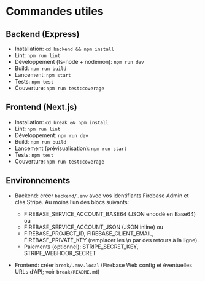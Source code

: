 # Commandes utiles

## Backend (Express)

- Installation: `cd backend && npm install`
- Lint: `npm run lint`
- Développement (ts-node + nodemon): `npm run dev`
- Build: `npm run build`
- Lancement: `npm start`
- Tests: `npm test`
- Couverture: `npm run test:coverage`

## Frontend (Next.js)

- Installation: `cd break && npm install`
- Lint: `npm run lint`
- Développement: `npm run dev`
- Build: `npm run build`
- Lancement (prévisualisation): `npm run start`
- Tests: `npm test`
- Couverture: `npm run test:coverage`

## Environnements

- Backend: créer `backend/.env` avec vos identifiants Firebase Admin et clés Stripe. Au moins l’un des blocs suivants:
	- FIREBASE_SERVICE_ACCOUNT_BASE64 (JSON encodé en Base64) ou
	- FIREBASE_SERVICE_ACCOUNT_JSON (JSON inline) ou
	- FIREBASE_PROJECT_ID, FIREBASE_CLIENT_EMAIL, FIREBASE_PRIVATE_KEY (remplacer les \n par des retours à la ligne).
	- Paiements (optionnel): STRIPE_SECRET_KEY, STRIPE_WEBHOOK_SECRET

- Frontend: créer `break/.env.local` (Firebase Web config et éventuelles URLs d’API; voir `break/README.md`)
